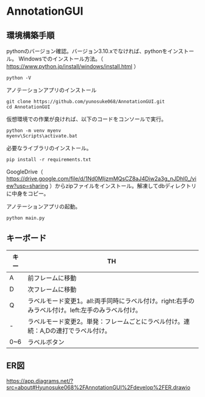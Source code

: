 # AnnotationGUI

## 環境構築手順
pythonのバージョン確認。バージョン3.10.xでなければ、pythonをインストール。
Windowsでのインストール方法。（
https://www.python.jp/install/windows/install.html ）

```Console
python -V
```

アノテーションアプリのインストール
```
git clone https://github.com/yunosuke068/AnnotationGUI.git
cd AnnotationGUI
```

仮想環境での作業が良ければ、以下のコードをコンソールで実行。

```
python -m venv myenv
myenv\Scripts\activate.bat
```

必要なライブラリのインストール。

```
pip install -r requirements.txt
```

GoogleDrive（ https://drive.google.com/file/d/1Nd0MIjzmMQsCZ8aJ4Diw2a3g_nJDhl0_/view?usp=sharing ）からzipファイルをインストール。解凍してdbディレクトリに中身をコピー。


アノテーションアプリの起動。
```
python main.py
```

## キーボード

|  キー  |  TH  |
| ---- | ---- |
|  A  |  前フレームに移動  |
|  D  |  次フレームに移動  |
|  Q  |  ラベルモード変更1。all:両手同時にラベル付け。right:右手のみラベル付け。left:左手のみラベル付け。  |
|  -  |  ラベルモード変更2。単発：フレームごとにラベル付け。連続：A,Dの連打でラベル付け。  |
|  0~6  |  ラベルボタン  |

## ER図
https://app.diagrams.net/?src=about#Hyunosuke068%2FAnnotationGUI%2Fdevelop%2FER.drawio
